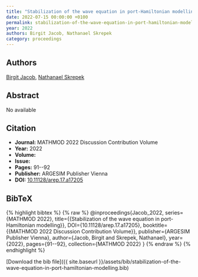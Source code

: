 ```yaml
---
title: "Stabilization of the wave equation in port-Hamiltonian modelling"
date: 2022-07-15 00:00:00 +0100
permalink: stabilization-of-the-wave-equation-in-port-hamiltonian-modelling
year: 2022
authors: Birgit Jacob, Nathanael Skrepek
category: proceedings
---
```

 
## Authors
[Birgit Jacob](authors/birgit-jacob), [Nathanael Skrepek](authors/nathanael-skrepek)
 
## Abstract
No  available
 
## Citation
- **Journal:** MATHMOD 2022 Discussion Contribution Volume
- **Year:** 2022
- **Volume:** 
- **Issue:** 
- **Pages:** 91--92
- **Publisher:** ARGESIM Publisher Vienna
- **DOI:** [10.11128/arep.17.a17205](https://doi.org/10.11128/arep.17.a17205)
 
## BibTeX
{% highlight bibtex %}
{% raw %}
@inproceedings{Jacob_2022,
  series={MATHMOD 2022},
  title={{Stabilization of the wave equation in port-Hamiltonian modelling}},
  DOI={10.11128/arep.17.a17205},
  booktitle={{MATHMOD 2022 Discussion Contribution Volume}},
  publisher={ARGESIM Publisher Vienna},
  author={Jacob, Birgit and Skrepek, Nathanael},
  year={2022},
  pages={91--92},
  collection={MATHMOD 2022}
}
{% endraw %}
{% endhighlight %}
 
[Download the bib file]({{ site.baseurl }}/assets/bib/stabilization-of-the-wave-equation-in-port-hamiltonian-modelling.bib)
 
